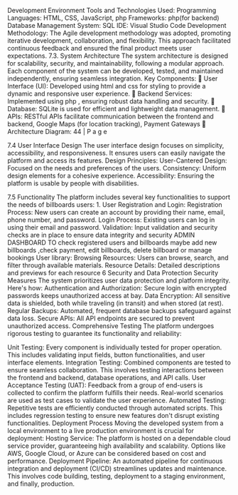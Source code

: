 Development Environment 
Tools and Technologies Used: Programming Languages: HTML, CSS, JavaScript, php Frameworks: php(for backend) Database Management System: SQL IDE: Visual Studio Code Development Methodology: The Agile development methodology was adopted, promoting iterative development, collaboration, and flexibility. This approach facilitated continuous feedback and ensured the final product meets user expectations. 
7.3. System Architecture 
The system architecture is designed for scalability, security, and maintainability, following a modular approach. Each component of the system can be developed, tested, and maintained independently, ensuring seamless integration. Key Components:  User Interface (UI): Developed using html and css for styling to provide a dynamic and responsive user experience.  Backend Services: Implemented using php , ensuring robust data handling and security.  Database: SQLite is used for efficient and lightweight data management.  APIs: RESTful APIs facilitate communication between the frontend and backend, Google Maps (for location tracking), Payment Gateways  Architecture Diagram: 
44 | P a g e      
 
7.4 User Interface Design 
The user interface design focuses on simplicity, accessibility, and responsiveness. It ensures users can easily navigate the platform and access its features. Design Principles: User-Cantered Design: Focused on the needs and preferences of the users. Consistency: Uniform design elements for a cohesive experience. Accessibility: Ensuring the platform is usable by people with disabilities. 
 
7.5 Functionality 
The platform includes several key functionalities to support the needs of billboards users: 1. User Registration and Login: Registration Process: New users can create an account by providing their name, email, phone number, and password. Login Process: Existing users can log in using their email and password. Validation: Input validation and security checks are in place to ensure data integrity and security
ADMIN  DASHBOARD TO check registered users and billboards maybe add new billboards ,check payment, edit billboards, delete billboard or manage bookings 
User library: Browsing Resources: Users can browse, search, and filter through available  materials. Resource Details: Detailed descriptions and previews for each resource
6 Security and Data Protection 
Security Measures The system prioritizes user data protection and platform integrity. Here's how: Authentication and Authorization: Secure login with encrypted passwords keeps unauthorized access at bay. Data Encryption: All sensitive data is shielded, both while traveling (in transit) and when stored (at rest). Regular Backups: Automated, frequent database backups safeguard against data loss. Secure APIs: All API endpoints are secured to prevent unauthorized access. Comprehensive Testing The platform undergoes rigorous testing to guarantee its functionality and reliability: 
 
Unit Testing: Every component is individually tested for proper operation. This includes validating input fields, button functionalities, and user interface elements. Integration Testing: Combined components are tested to ensure seamless collaboration. This involves testing interactions between the frontend and backend, database operations, and API calls. User Acceptance Testing (UAT): Feedback from a group of end-users is collected to confirm the platform fulfills their needs. Real-world scenarios are used as test cases to validate the user experience. Automated Testing: Repetitive tests are efficiently conducted through automated scripts. This includes regression testing to ensure new features don't disrupt existing functionalities. Deployment Process Moving the developed system from a local environment to a live production environment is crucial for deployment: Hosting Service: The platform is hosted on a dependable cloud service provider, guaranteeing high availability and scalability. Options like AWS, Google Cloud, or Azure can be considered based on cost and performance. Deployment Pipeline: An automated pipeline for continuous integration and deployment (CI/CD) streamlines updates and maintenance. This involves code building, testing, deployment to a staging environment, and finally, production. 
